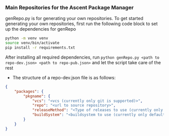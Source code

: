### Main Repositories for the Ascent Package Manager

genRepo.py is for generating your own repositories. To get started generating your own repositories, first run the following code block to set up the dependencies for genRepo
```sh
python -m venv venv
source venv/bin/activate
pip install -r requirements.txt
```
After installing all required dependencies, run `python genRepo.py <path to repo-dev.json> <path to repo-pub.json>` and let the script take care of the rest

- The structure of a repo-dev.json file is as follows:
```json
{
	"packages": {
		"pkgname": {
			"vcs": "<vcs (currently only git is supported)>",
			"repo": "<url to source repository>",
			"releaseMethod": "<Type of releases to use (currently only tags are implemented)>",
			"buildSystem": "<buildsystem to use (currently only default (./configure, make, make install) is implemented>"
		}
	}
}
```